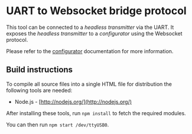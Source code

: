 # UART to Websocket bridge protocol

This tool can be connected to a *headless transmitter* via the UART. It exposes
the *headless transmitter* to a *configurator* using the Websocket protocol.

Please refer to the [configurator](../../doc/configurator.md) documentation for
more information.


## Build instructions

To compile all source files into a single HTML file for distribution the following tools are needed:

- Node.js - [http://nodejs.org/](http://nodejs.org/)

After installing these tools, run `npm install` to fetch the required modules.

You can then run `npm start /dev/ttyUSB0`.